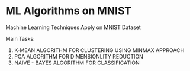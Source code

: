 # ML Algorithms on MNIST
Machine Learning Techniques Apply on MNIST Dataset

Main Tasks:

1. K-MEAN ALGORITHM FOR CLUSTERING USING MINMAX APPROACH
2. PCA ALGORITHM FOR DIMENSIONLITY REDUCTION
3. NAIVE - BAYES ALGORITHM FOR CLASSIFICATION

